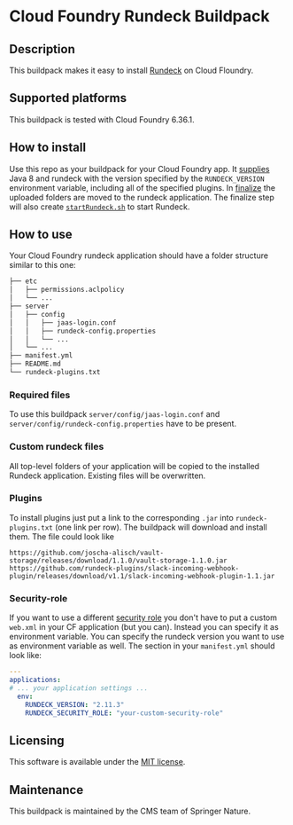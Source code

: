 # Cloud Foundry Rundeck Buildpack

## Description
This buildpack makes it easy to install [Rundeck](https://www.rundeck.com/open-source) on Cloud Floundry. 

## Supported platforms
This buildpack is tested with Cloud Foundry 6.36.1. 

## How to install
Use this repo as your buildpack for your Cloud Foundry app. It [supplies](/bin/supply) Java 8 and rundeck with the version specified by the `RUNDECK_VERSION` environment variable, including all of the specified plugins. In [finalize](/bin/finalize) the uploaded folders are moved to the rundeck application. The finalize step will also create [`startRundeck.sh`](startRundeck.sh) to start Rundeck. 

## How to use
Your Cloud Foundry rundeck application should have a folder structure similar to this one:
```bash
├── etc
│   ├── permissions.aclpolicy
│   └── ...
├── server
│   ├── config
│   │   ├── jaas-login.conf
│   │   ├── rundeck-config.properties
│   │   └── ...
│   └── ...
├── manifest.yml
├── README.md
└── rundeck-plugins.txt

```
### Required files
To use this buildpack `server/config/jaas-login.conf` and `server/config/rundeck-config.properties` have to be present. 

### Custom rundeck files 
All top-level folders of your application will be copied to the installed Rundeck application. Existing files will be overwritten. 

### Plugins
To install plugins just put a link to the corresponding `.jar` into `rundeck-plugins.txt` (one link per row). The buildpack will download and install them. The file could look like

```
https://github.com/joscha-alisch/vault-storage/releases/download/1.1.0/vault-storage-1.1.0.jar
https://github.com/rundeck-plugins/slack-incoming-webhook-plugin/releases/download/v1.1/slack-incoming-webhook-plugin-1.1.jar
```

### Security-role
If you want to use a different [security role](http://rundeck.org/docs/administration/authenticating-users.html#security-role) you don't have to put a custom `web.xml` in your CF application (but you can). Instead you can specify it as environment variable. You can specify the rundeck version you want to use as environment variable as well. The section in your `manifest.yml` should look like: 

```yaml
---
applications:
# ... your application settings ...
  env:
    RUNDECK_VERSION: "2.11.3"
    RUNDECK_SECURITY_ROLE: "your-custom-security-role"
```

## Licensing 
This software is available under the [MIT license](LICENSE).

## Maintenance
This buildpack is maintained by the CMS team of Springer Nature.
